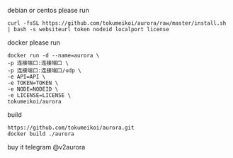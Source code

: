 debian or centos please run
```
curl -fsSL https://github.com/tokumeikoi/aurora/raw/master/install.sh | bash -s websiteurl token nodeid localport license
```

docker please run
```
docker run -d --name=aurora \
-p 连接端口:连接端口 \
-p 连接端口:连接端口/udp \
-e API=API \
-e TOKEN=TOKEN \
-e NODE=NODEID \
-e LICENSE=LICENSE \
tokumeikoi/aurora
```

build
```
https://github.com/tokumeikoi/aurora.git
docker build ./aurora
```

buy it telegram @v2aurora
